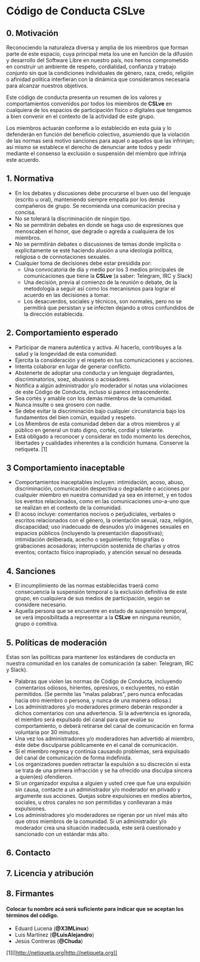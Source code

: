 # Código de Conducta CSLve

## 0. Motivación

Reconociendo la naturaleza diversa y amplia de los miembros que forman parte de este espacio, cuya principal meta los une en función de la difusión y desarrollo del Software Libre en nuestro país, nos hemos comprometido en construir un ambiente de respeto, cordialidad, confianza y trabajo conjunto sin que la condiciones individuales de género, raza, credo, religión o afinidad política interfieran con la dinámica que consideramos necesaria para alcanzar nuestros objetivos.

Este código de conducta presenta un resumen de los valores y comportamientos convenidos por todos los miembros de **CSLve** en cualquiera de los espacios de participación físico o digitales que tengamos a bien convenir en el contexto de la actividad de este grupo.

Los miembros actuarán conforme a lo establecido en esta guía y lo defenderán en función del beneficio colectivo, asumiendo que la violación de las normas será motivo sanciones para aquel o aquellos que las infrinjan; así mismo se establece el derecho de denunciar ante todos y pedir mediante el consenso la exclusión o suspensión del miembro que infrinja este acuerdo.

## 1. Normativa

* En los debates y discusiones debe procurarse el buen uso del lenguaje (escrito u oral), manteniendo siempre empatía por los demás compañeros de grupo. Se recomienda una comunicación precisa y concisa.
* No se tolerará la discriminación de ningún tipo.
* No se permitirán debates en donde se haga uso de expresiones que menoscaben el honor, que degrade o agreda a cualquiera de los miembros.
* No se permitirán debates o discusiones de temas donde implícita o explícitamente se esté haciendo alusión a una ideología política, religiosa o de connotaciones sexuales.
* Cualquier toma de decisiones debe estar presidida por:
  * Una convocatoria de día y medio por los 3 medios principales de comunicaciones que tiene la **CSLve** (a saber: Telegram, IRC y Slack)
  * Una decisión, previa al comienzo de la reunión o debate, de la metodología a seguir así como los mecanismos para lograr el acuerdo en las decisiones a tomar.
  * Los desacuerdos, sociales y técnicos, son normales, pero no se permitirá que persistan y se infecten dejando a otros confundidos de la dirección establecida.

## 2. Comportamiento esperado

* Participar de manera auténtica y activa. Al hacerlo, contribuyes a la salud y la longevidad de esta comunidad.
* Ejercita la consideración y el respeto en tus comunicaciones y acciones.
* Intenta colaborar en lugar de generar conflicto.
* Abstenerte de adoptar una conducta y un lenguaje degradantes, discriminatorios, soez, abusivos o acosadores.
* Notifica a algún administrador y/o moderador sí notas una violaciones de este Código de Conducta, incluso si parece intrascendente.
* Sea cortés y amable con los demás miembros de la comunidad.
* Nunca insulte o sea grosero con nadie.
* Se debe evitar la discriminación bajo cualquier circunstancia bajo los fundamentos del bien común, equidad y respeto. 
* Los Miembros de esta comunidad deben dar a otros miembros y al público en general un trato digno, cortés, cordial y tolerante. 
* Está obligado a reconocer y considerar en todo momento los derechos, libertades y cualidades inherentes a la condición humana. Conserve la netiqueta. [1]

## 3 Comportamiento inaceptable

* Comportamientos inaceptables incluyen: intimidación, acoso, abuso, discriminación, comunicación despectiva o degradante o acciones por cualquier miembro en nuestra comunidad ya sea en internet, y en todos los eventos relacionados, como en las comunicaciones uno-a-uno que se realizan en el contexto de la comunidad.
* El acoso incluye: comentarios nocivos o perjudiciales, verbales o escritos relacionados con el género, la orientación sexual, raza, religión, discapacidad; uso inadecuado de desnudos y/o imágenes sexuales en espacios públicos (incluyendo la presentación diapositivas); intimidación deliberada, acecho o seguimiento; fotografías o grabaciones acosadoras; interrupción sostenida de charlas y otros eventos; contacto físico inapropiado, y atención sexual no deseada.

## 4. Sanciones

* El incumplimiento de las normas establecidas traerá como consecuencia la suspensión temporal o la exclusión definitiva de este grupo, en cualquiera de sus medios de participación, según se considere necesario.
* Aquella persona que se encuentre en estado de suspensión temporal, se verá imposibilitada a representar a la **CSLve** en ninguna reunión, grupo o comitiva.

## 5. Políticas de moderación

Estas son las políticas para mantener los estándares de conducta en nuestra comunidad en los canales de comunicación (a saber: Telegram, IRC y Slack).

* Palabras que violen las normas de Código de Conducta, incluyendo comentarios odiosos, hirientes, opresivos, o excluyentes, no están permitidos. (Se permite las "malas palabras", pero nunca enfocadas hacia otro miembro o persona, y nunca de una manera odiosa.)
* Los administradores y/o moderadores  primero deberán responder a dichos comentarios con una advertencia. Si la advertencia es ignorada, el miembro será expulsado del canal para que evalúe su comportamiento, o deberá retirarse del canal de comunicación en forma voluntaria por 30 minutos.
* Una vez los administradores y/o moderadores han advertido al miembro, éste debe disculparse públicamente en el canal de comunicación. 
* Si el miembro regresa y continúa causando problemas, será expulsado del canal de comunicación de forma indefinida.
* Los organizadores pueden retractar la expulsión a su discreción si esta se trata de una primera infracción y se ha ofrecido una disculpa sincera a quien(es) ofendieron.
* Si un organizador expulsa a alguien y usted cree que fue una expulsión sin causa, contacte a un administrador y/o moderador en privado y argumente sus acciones. Quejas sobre expulsiones en medios abiertos, sociales, u otros canales no son permitidas y conllevaran a más expulsiones.
* Los administradores y/o moderadores se rigeran por un nivel más alto que otros miembros de la comunidad. Si un administrador y/o moderador crea una situación inadecuada, este será cuestionado y sancionado con un estándar más alto.

## 6. Contacto 


## 7. Licencia y atribución


## 8. Firmantes
#### Colocar tu nombre acá será suficiente para indicar que se aceptan los términos del código.
- Eduard Lucena (**@X3MLinux**)
- Luis Martínez (**@LuisAlejandro**)
- Jesús Contreras (**@Chuda**)

[1][[http://netiqueta.org|http://netiqueta.org]]
